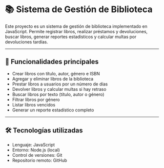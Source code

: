 # 📚 Sistema de Gestión de Biblioteca

Este proyecto es un sistema de gestión de biblioteca implementado en JavaScript. Permite registrar libros, realizar préstamos y devoluciones, buscar libros, generar reportes estadísticos y calcular multas por devoluciones tardías.

---

## 🚀 Funcionalidades principales

- Crear libros con título, autor, género e ISBN
- Agregar y eliminar libros de la biblioteca
- Prestar libros a usuarios por un número de días
- Devolver libros y calcular multas si hay retraso
- Buscar libros por texto (título, autor o género)
- Filtrar libros por género
- Listar libros vencidos
- Generar un reporte estadístico completo

---

## 🛠️ Tecnologías utilizadas

- Lenguaje: JavaScript
- Entorno: Node.js (local)
- Control de versiones: Git
- Repositorio remoto: GitHub


